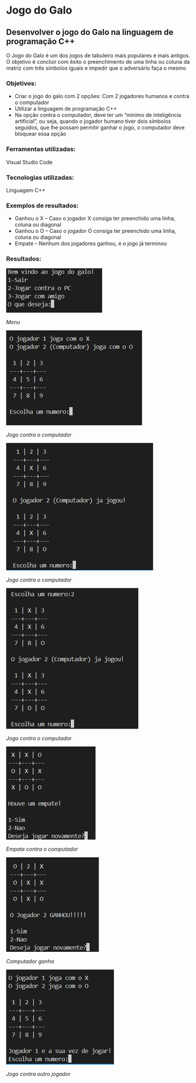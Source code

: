 # Jogo do Galo
## Desenvolver o jogo do Galo na linguagem de programação C++
O Jogo do Galo é um dos jogos de tabuleiro mais populares e mais antigos. O objetivo é concluir com êxito o preenchimento de uma linha ou coluna da matriz com três símbolos iguais e impedir que o adversário faça o mesmo

### Objetivos:
- Criar o jogo do galo com 2 opções: Com 2 jogadores humanos e contra o computador
- Utilizar a linguagem de programação C++
- Na opção contra o computador, deve ter um “mínimo de inteligência artificial”, ou seja, quando o jogador humano tiver dois símbolos seguidos, que lhe possam permitir ganhar o jogo, o computador deve bloquear essa opção

### Ferramentas utilizadas:
Visual Studio Code

### Tecnologias utilizadas:
Linguagem C++

### Exemplos de resultados:
- Ganhou o X – Caso o jogador X consiga ter preenchido uma linha, coluna ou diagonal
- Ganhou o O – Caso o jogador O consiga ter preenchido uma linha, coluna ou diagonal
- Empate – Nenhum dos jogadores ganhou, e o jogo já terminou

### Resultados:

![Menu](https://github.com/D1ogoCS/Jogo-do-Galo/blob/main/imagens/menu.png)

*Menu*

![Jogo contra o computador](https://github.com/D1ogoCS/Jogo-do-Galo/blob/main/imagens/contraComputador.png)

*Jogo contra o computador*

![Jogo contra o computador](https://github.com/D1ogoCS/Jogo-do-Galo/blob/main/imagens/contraComputador2.png)

*Jogo contra o computador*

![Jogo contra o computador](https://github.com/D1ogoCS/Jogo-do-Galo/blob/main/imagens/contraComputador3.png)

*Jogo contra o computador*

![Empate contra o computador](https://github.com/D1ogoCS/Jogo-do-Galo/blob/main/imagens/empate.png)

*Empate contra o computador*

![Computador ganha](https://github.com/D1ogoCS/Jogo-do-Galo/blob/main/imagens/computadorGanha.png)

*Computador ganha*

![Jogo contra outro jogador](https://github.com/D1ogoCS/Jogo-do-Galo/blob/main/imagens/contraJogador.png)

*Jogo contra outro jogador*

